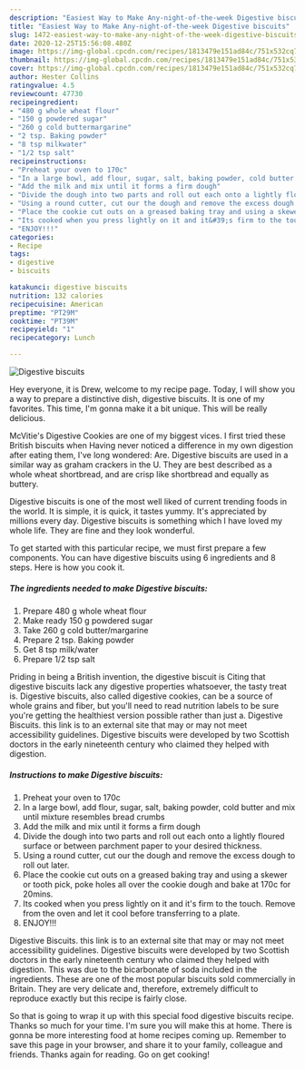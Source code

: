 ```yaml
---
description: "Easiest Way to Make Any-night-of-the-week Digestive biscuits"
title: "Easiest Way to Make Any-night-of-the-week Digestive biscuits"
slug: 1472-easiest-way-to-make-any-night-of-the-week-digestive-biscuits
date: 2020-12-25T15:56:08.480Z
image: https://img-global.cpcdn.com/recipes/1813479e151ad84c/751x532cq70/digestive-biscuits-recipe-main-photo.jpg
thumbnail: https://img-global.cpcdn.com/recipes/1813479e151ad84c/751x532cq70/digestive-biscuits-recipe-main-photo.jpg
cover: https://img-global.cpcdn.com/recipes/1813479e151ad84c/751x532cq70/digestive-biscuits-recipe-main-photo.jpg
author: Hester Collins
ratingvalue: 4.5
reviewcount: 47730
recipeingredient:
- "480 g whole wheat flour"
- "150 g powdered sugar"
- "260 g cold buttermargarine"
- "2 tsp. Baking powder"
- "8 tsp milkwater"
- "1/2 tsp salt"
recipeinstructions:
- "Preheat your oven to 170c"
- "In a large bowl, add flour, sugar, salt, baking powder, cold butter and mix until mixture resembles bread crumbs"
- "Add the milk and mix until it forms a firm dough"
- "Divide the dough into two parts and roll out each onto a lightly floured surface or between parchment paper to your desired thickness."
- "Using a round cutter, cut our the dough and remove the excess dough to roll out later."
- "Place the cookie cut outs on a greased baking tray and using a skewer or tooth pick, poke holes all over the cookie dough and bake at 170c for 20mins."
- "Its cooked when you press lightly on it and it&#39;s firm to the touch. Remove from the oven and let it cool before transferring to a plate."
- "ENJOY!!!"
categories:
- Recipe
tags:
- digestive
- biscuits

katakunci: digestive biscuits 
nutrition: 132 calories
recipecuisine: American
preptime: "PT29M"
cooktime: "PT39M"
recipeyield: "1"
recipecategory: Lunch

---
```



![Digestive biscuits](https://img-global.cpcdn.com/recipes/1813479e151ad84c/751x532cq70/digestive-biscuits-recipe-main-photo.jpg)

Hey everyone, it is Drew, welcome to my recipe page. Today, I will show you a way to prepare a distinctive dish, digestive biscuits. It is one of my favorites. This time, I'm gonna make it a bit unique. This will be really delicious.

McVitie&#39;s Digestive Cookies are one of my biggest vices. I first tried these British biscuits when Having never noticed a difference in my own digestion after eating them, I&#39;ve long wondered: Are. Digestive biscuits are used in a similar way as graham crackers in the U. They are best described as a whole wheat shortbread, and are crisp like shortbread and equally as buttery.

Digestive biscuits is one of the most well liked of current trending foods in the world. It is simple, it is quick, it tastes yummy. It's appreciated by millions every day. Digestive biscuits is something which I have loved my whole life. They are fine and they look wonderful.


To get started with this particular recipe, we must first prepare a few components. You can have digestive biscuits using 6 ingredients and 8 steps. Here is how you cook it.

<!--inarticleads1-->

##### The ingredients needed to make Digestive biscuits:

1. Prepare 480 g whole wheat flour
1. Make ready 150 g powdered sugar
1. Take 260 g cold butter/margarine
1. Prepare 2 tsp. Baking powder
1. Get 8 tsp milk/water
1. Prepare 1/2 tsp salt


Priding in being a British invention, the digestive biscuit is Citing that digestive biscuits lack any digestive properties whatsoever, the tasty treat is. Digestive biscuits, also called digestive cookies, can be a source of whole grains and fiber, but you&#39;ll need to read nutrition labels to be sure you&#39;re getting the healthiest version possible rather than just a. Digestive Biscuits. this link is to an external site that may or may not meet accessibility guidelines. Digestive biscuits were developed by two Scottish doctors in the early nineteenth century who claimed they helped with digestion. 

<!--inarticleads2-->

##### Instructions to make Digestive biscuits:

1. Preheat your oven to 170c
1. In a large bowl, add flour, sugar, salt, baking powder, cold butter and mix until mixture resembles bread crumbs
1. Add the milk and mix until it forms a firm dough
1. Divide the dough into two parts and roll out each onto a lightly floured surface or between parchment paper to your desired thickness.
1. Using a round cutter, cut our the dough and remove the excess dough to roll out later.
1. Place the cookie cut outs on a greased baking tray and using a skewer or tooth pick, poke holes all over the cookie dough and bake at 170c for 20mins.
1. Its cooked when you press lightly on it and it&#39;s firm to the touch. Remove from the oven and let it cool before transferring to a plate.
1. ENJOY!!!


Digestive Biscuits. this link is to an external site that may or may not meet accessibility guidelines. Digestive biscuits were developed by two Scottish doctors in the early nineteenth century who claimed they helped with digestion. This was due to the bicarbonate of soda included in the ingredients. These are one of the most popular biscuits sold commercially in Britain. They are very delicate and, therefore, extremely difficult to reproduce exactly but this recipe is fairly close. 

So that is going to wrap it up with this special food digestive biscuits recipe. Thanks so much for your time. I'm sure you will make this at home. There is gonna be more interesting food at home recipes coming up. Remember to save this page in your browser, and share it to your family, colleague and friends. Thanks again for reading. Go on get cooking!
